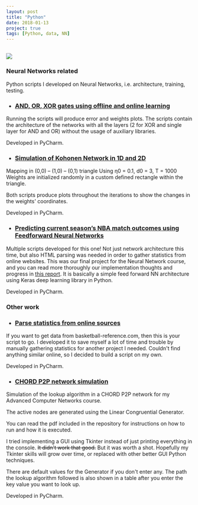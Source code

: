 ```yaml
---
layout: post
title: "Python"
date: 2018-01-13
project: true
tags: [Python, data, NN]
---
```

## ![](http://www.analyticskhoj.com/wp-content/uploads/2015/10/xPython_logo.png.pagespeed.ic.lnG8EbA9-q.png)

### [](#header-2)Neural Networks related

Python scripts I developed on Neural Networks, i.e. architecture, training, testing.

* ### [](#header-3)[AND, OR, XOR gates using offline and online learning](https://github.com/raniaspant/NNgates)

Running the scripts will produce error and weights plots.
The scripts contain the architecture of the networks with all the layers (2 for XOR and single layer for AND and OR) without the usage of auxiliary libraries.

Developed in PyCharm.

* ### [](#header-3)[Simulation of Kohonen Network in 1D and 2D](https://github.com/raniaspant/KohonenNN)

Mapping in (0,0) – (1,0) – (0,1) triangle
Using η0 = 0.1, d0 = 3, T = 1000
Weights are initialized randomly in a custom defined rectangle within the triangle.

Both scripts produce plots throughout the iterations to show the changes in the weights' coordinates.

Developed in PyCharm.

* ### [](#header-3)[Predicting current season’s NBA match outcomes using Feedforward Neural Networks](https://github.com/raniaspant/NBApredictions)

Multiple scripts developed for this one! Not just network architecture this time, but also HTML parsing was needed in order to gather statistics from online websites. This was our final project for the Neural Network course, and you can read more thoroughly our implementation thoughts and progress in [this report](https://github.com/raniaspant/NBApredictions/blob/master/ECE%20572%20Neural%20Networks%20Term%20Project%20Report.pdf). It is basically a simple feed forward NN architecture using Keras deep learning library in Python. 

Developed in PyCharm.

### [](#header-2)Other work

* ### [](#header-3)[Parse statistics from online sources](https://github.com/raniaspant/stats-scraping)

If you want to get data from basketball-reference.com, then this is your script to go. I developed it to save myself a lot of time and trouble by manually gathering statistics for another project I needed. Couldn't find anything similar online, so I decided to build a script on my own.

Developed in PyCharm.


* ### [](#header-3)[CHORD P2P network simulation](https://github.com/raniaspant/CHORD-simulation)

Simulation of the lookup algorithm in a CHORD P2P network for my Advanced Computer Networks course.

The active nodes are generated using the Linear Congruential Generator.

You can read the pdf included in the repository for instructions on how to run and how it is executed.

I tried implementing a GUI using Tkinter instead of just printing everything in the console. ~~It didn't work that good.~~ But it was worth a shot. Hopefully my Tkinter skills will grow over time, or replaced with other better GUI Python techniques.

There are default values for the Generator if you don't enter any. The path the lookup algorithm followed is also shown in a table after you enter the key value you want to look up.

Developed in PyCharm.
